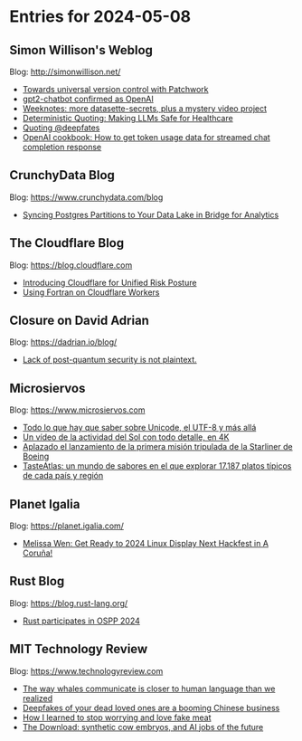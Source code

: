 # Entries for 2024-05-08
## Simon Willison's Weblog 
Blog: http://simonwillison.net/ 

- [Towards universal version control with Patchwork](https://simonwillison.net/2024/May/8/universal-version-control/#atom-everything)
- [gpt2-chatbot confirmed as OpenAI](https://simonwillison.net/2024/May/8/gpt2-chatbot-confirmed-as-openai/#atom-everything)
- [Weeknotes: more datasette-secrets, plus a mystery video project](https://simonwillison.net/2024/May/7/datasette-secrets/#atom-everything)
- [Deterministic Quoting: Making LLMs Safe for Healthcare](https://simonwillison.net/2024/May/7/deterministic-quoting/#atom-everything)
- [Quoting @deepfates](https://simonwillison.net/2024/May/7/deepfates/#atom-everything)
- [OpenAI cookbook: How to get token usage data for streamed chat completion response](https://simonwillison.net/2024/May/7/token-usage-data-for-streamed-chat/#atom-everything)
## CrunchyData Blog 
Blog: https://www.crunchydata.com/blog 

- [ Syncing Postgres Partitions to Your Data Lake in Bridge for Analytics ](https://www.crunchydata.com/blog/syncing-postgres-partitions-to-your-data-lake-in-bridge-for-analytics)
##  The Cloudflare Blog  
Blog: https://blog.cloudflare.com 

- [Introducing Cloudflare for Unified Risk Posture](https://blog.cloudflare.com/unified-risk-posture)
- [Using Fortran on Cloudflare Workers](https://blog.cloudflare.com/using-fortran-on-cloudflare-workers)
## Closure on David Adrian 
Blog: https://dadrian.io/blog/ 

- [Lack of post-quantum security is not plaintext.](https://dadrian.io/blog/posts/pqc-not-plaintext/)
## Microsiervos 
Blog: https://www.microsiervos.com 

- [Todo lo que hay que saber sobre Unicode, el UTF-8 y más allá](https://www.microsiervos.com/archivo/ordenadores/todo-sobre-unicode-utf-8-mas.html)
- [Un vídeo de la actividad del Sol con todo detalle, en 4K](https://www.microsiervos.com/archivo/espacio/video-actividad-sol-detalle-4k.html)
- [Aplazado el lanzamiento de la primera misión tripulada de la Starliner de Boeing](https://www.microsiervos.com/archivo/espacio/aplazado-lanzamiento-primera-mision-tripulada-starliner.html)
- [TasteAtlas: un mundo de sabores en el que  explorar 17.187 platos típicos de cada país y región](https://www.microsiervos.com/archivo/mundoreal/tasteatlas-sabores-platos-tipicos-pais-region.html)
## Planet Igalia 
Blog: https://planet.igalia.com/ 

- [Melissa Wen: Get Ready to 2024 Linux Display Next Hackfest in A Coruña!](https://melissawen.github.io/blog/2024/05/07/get-ready-display-hackfest-2024)
## Rust Blog 
Blog: https://blog.rust-lang.org/ 

- [Rust participates in OSPP 2024](https://blog.rust-lang.org/2024/05/07/OSPP-2024.html)
## MIT Technology Review 
Blog: https://www.technologyreview.com 

- [The way whales communicate is closer to human language than we realized](https://www.technologyreview.com/2024/05/07/1092127/the-way-whales-communicate-is-closer-to-human-language-than-we-realized/)
- [Deepfakes of your dead loved ones are a booming Chinese business](https://www.technologyreview.com/2024/05/07/1092116/deepfakes-dead-chinese-business-grief/)
- [How I learned to stop worrying and love fake meat](https://www.technologyreview.com/2024/05/07/1092100/how-i-learned-to-stop-worrying-and-love-fake-meat/)
- [The Download: synthetic cow embryos, and AI jobs of the future](https://www.technologyreview.com/2024/05/07/1092111/the-download-synthetic-cow-embryos-and-ai-jobs-of-the-future/)